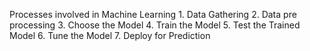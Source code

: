 Processes involved in Machine Learning
	1. Data Gathering
	2. Data pre processing
	3. Choose the Model
	4. Train the Model
	5. Test the Trained Model
	6. Tune the Model
	7. Deploy for Prediction